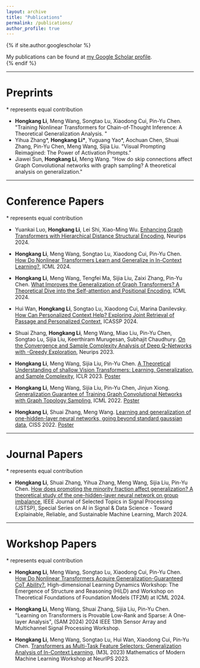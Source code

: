 ```yaml
---
layout: archive
title: "Publications"
permalink: /publications/
author_profile: true
---
```


{% if site.author.googlescholar %}
  <div class="wordwrap">My publications can be found at <a href="{{site.author.googlescholar}}">my Google Scholar profile</a>.</div>
{% endif %}

<!---{% include base_path %}-->

------

# Preprints
\* represents equal contribution
* **Hongkang Li**, Meng Wang, Songtao Lu, Xiaodong Cui, Pin-Yu Chen. "Training Nonlinear Transformers for Chain-of-Thought Inference: A Theoretical Generalization Analysis. "
* Yihua Zhang\*, **Hongkang Li\***, Yuguang Yao\*, Aochuan Chen, Shuai Zhang, Pin-Yu Chen, Meng Wang, Sijia Liu. "Visual Prompting Reimagined: The Power of Activation Prompts."
* Jiawei Sun, **Hongkang Li**, Meng Wang. "How do skip connections affect Graph Convolutional networks with graph sampling? A theoretical analysis on generalization."

------

# Conference Papers
\* represents equal contribution

* Yuankai Luo, **Hongkang Li**, Lei Shi, Xiao-Ming Wu. [Enhancing Graph Transformers with Hierarchical Distance Structural Encoding](https://arxiv.org/pdf/2308.11129), Neurips 2024.
* **Hongkang Li**, Meng Wang, Songtao Lu, Xiaodong Cui, Pin-Yu Chen. [How Do Nonlinear Transformers Learn and Generalize in In-Context Learning?](https://arxiv.org/pdf/2402.15607), ICML 2024.
* **Hongkang Li**, Meng Wang, Tengfei Ma, Sijia Liu, Zaixi Zhang, Pin-Yu Chen. [What Improves the Generalization of Graph Transformers? A Theoretical Dive into the Self-attention and Positional Encoding](https://arxiv.org/pdf/2406.01977), ICML 2024.
* Hui Wan, **Hongkang Li**, Songtao Lu, Xiaodong Cui, Marina Danilevsky. [	
How Can Personalized Context Help? Exploring Joint Retrieval of Passage and Personalized Context](https://arxiv.org/pdf/2308.13760), ICASSP 2024.


* Shuai Zhang, **Hongkang Li**, Meng Wang, Miao Liu, Pin-Yu Chen, Songtao Lu, Sijia Liu, Keerthiram Murugesan, Subhajit Chaudhury. [On the Convergence and Sample Complexity Analysis of Deep Q-Networks with -Greedy Exploration](https://arxiv.org/pdf/2310.16173), Neurips 2023. 
* **Hongkang Li**, Meng Wang, Sijia Liu, Pin-Yu Chen. [A Theoretical Understanding of shallow Vision Transformers: Learning, Generalization, and Sample Complexity](https://arxiv.org/pdf/2302.06015), ICLR 2023. [Poster](https://lohek330.github.io/lihongkang.github.io/files/transformer_analysis.pdf)


* **Hongkang Li**, Meng Wang, Sijia Liu, Pin-Yu Chen, Jinjun Xiong. [Generalization Guarantee of Training Graph Convolutional Networks with
Graph Topology Sampling](https://arxiv.org/pdf/2207.03584), ICML 2022. [Poster](https://lohek330.github.io/lihongkang.github.io/files/GNN_sampling_slides.pdf)
* **Hongkang Li**, Shuai Zhang, Meng Wang. [Learning and generalization of one-hidden-layer neural networks, going beyond standard gaussian data](https://arxiv.org/pdf/2207.03615), CISS 2022. [Poster](https://lohek330.github.io/lihongkang.github.io/files/CISS_mixed_Gaussian.pdf)

------

# Journal Papers
\* represents equal contribution
* **Hongkang Li**, Shuai Zhang, Yihua Zhang, Meng Wang, Sijia Liu, Pin-Yu Chen. [How does promoting the minority fraction affect generalization? A theoretical study of the one-hidden-layer neural network on group imbalance](https://arxiv.org/pdf/2403.07310), IEEE Journal of Selected Topics in Signal Processing (JSTSP), Special Series on AI in Signal & Data Science - Toward Explainable, Reliable, and Sustainable Machine Learning, March 2024. 

------

# Workshop Papers
\* represents equal contribution

* **Hongkang Li**, Meng Wang, Songtao Lu, Xiaodong Cui, Pin-Yu Chen. [How Do Nonlinear Transformers Acquire Generalization-Guaranteed CoT Ability?](https://openreview.net/pdf?id=HizDrDvxLP), High-dimensional Learning Dynamics Workshop: The Emergence of Structure and Reasoning (HiLD) and Workshop on Theoretical Foundations of Foundation Models (TF2M) at ICML 2024. 

* **Hongkang Li**, Meng Wang, Shuai Zhang, Sijia Liu, Pin-Yu Chen. "Learning on Transformers is Provable Low-Rank and Sparse: A One-layer Analysis", (SAM 2024) 2024 IEEE 13th Sensor Array and Multichannel Signal Processing Workshop.
   

* **Hongkang Li**, Meng Wang, Songtao Lu, Hui Wan, Xiaodong Cui, Pin-Yu Chen. [Transformers as Multi-Task Feature Selectors: Generalization Analysis of In-Context Learning](https://openreview.net/pdf?id=BMQ4i2RVbE), (M3L 2023) Mathematics of Modern Machine Learning Workshop at NeurIPS 2023.


<!---
{% for post in site.publications reversed %}
  {% include archive-single.html %}
{% endfor %}
-->
